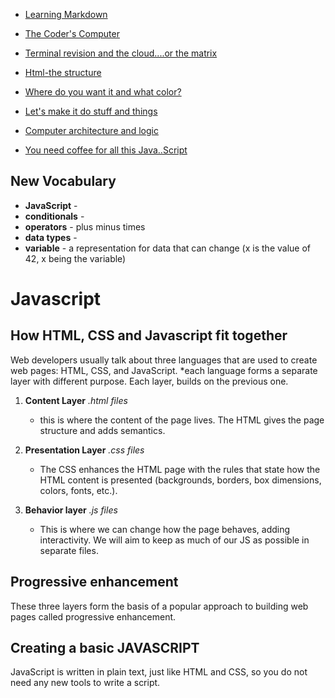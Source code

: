 <nav>

- [Learning Markdown](01-learning-markdown.md) 

- [The Coder's Computer](02-the-coders-computer.md)

- [Terminal revision and the cloud....or the matrix](03-revisions-and-the-cloud.md)

- [Html-the structure](04-structure-with-html.md)

- [Where do you want it and what color?](05-design-with-css.md)

- [Let's make it do stuff and things](06a-dynamic-with-javascript.md)

- [Computer architecture and logic](06b-computer-architecture-and-logic.md)

- [You need coffee for all this Java..Script](07-programming-with-js.md)

</nav>

## New Vocabulary
- **JavaScript** - 
- **conditionals** - 
- **operators** - plus minus times
- **data types** - 
- **variable** - a representation for data that can change (x is the value of 42, x being the variable)

# Javascript

## How HTML, CSS and Javascript  fit together

Web developers usually talk about three languages that are used to create web pages: HTML, CSS, and JavaScript.
*each language forms a separate layer with different purpose. Each layer, builds on the previous one.

1. **Content Layer** *.html files*
    - this is where the content of the page lives. The HTML gives the page structure and adds semantics.

2. **Presentation Layer** *.css files*
    - The CSS enhances the HTML page with the rules that state how the HTML content is presented (backgrounds, borders, box dimensions, colors, fonts, etc.).

3. **Behavior layer** *.js files*
    - This is where we can change how the page behaves, adding interactivity. We will aim to keep as much of our JS as possible in separate files.

## Progressive enhancement

These three layers form the basis of a popular approach to building web pages called progressive enhancement.

## Creating a basic JAVASCRIPT

JavaScript is written in plain text, just like HTML and CSS, so you do not need any new tools to write a script.

